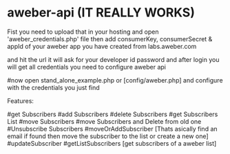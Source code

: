 # aweber-api (IT REALLY WORKS)

Fist you need to upload that in your hosting and open 'aweber_credentials.php' file then add 
consumerKey, consumerSecret & appId of your aweber app you have created from labs.aweber.com

and hit the url it will ask for your developer id password
and after login you will get all credentials you need to configure aweber api

#now open stand_alone_example.php or [config/aweber.php] and configure with the credentials you just find

Features: 

#get Subscribers
#add Subscribers
#delete Subscribers
#get Subscribers List
#move Subscribers
#move Subscribers and Delete from old one
#Unsubscribe Subscribers
#moveOrAddSubscriber [Thats asically find an email if found then move the subscriber to the list or create a new one]
#updateSubscriber
#getListSubscribers [get subscribers of a aweber list]
